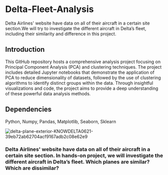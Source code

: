 # Delta-Fleet-Analysis
Delta Airlines' website have data on all of their aircraft in a certain site section.We will try to investigate the different aircraft in Delta’s fleet, including their similarity and difference in this project.

## Introduction
This GitHub repository hosts a comprehensive analysis project focusing on Principal Component Analysis (PCA) and clustering techniques. The project includes detailed Jupyter notebooks that demonstrate the application of PCA to reduce dimensionality of datasets, followed by the use of clustering algorithms to identify distinct groups within the data. Through insightful visualizations and code, the project aims to provide a deep understanding of these powerful data analysis methods.

## Dependencies
Python, Numpy, Pandas, Matplotlib, Seaborn, Sklearn

![delta-plane-exterior-KNOWDELTA0621-39eb72ab62704acf9167adb2c08e62e9](https://github.com/trungle14/Delta_Airline_PCA_Clustering/assets/143222481/0e801f2f-f054-4bf1-818a-216c58c10374)




### Delta Airlines' website have data on all of their aircraft in a certain site section. In hands-on project, we will investigate the different aircraft in Delta’s fleet. Which planes are similar? Which are dissimilar?



